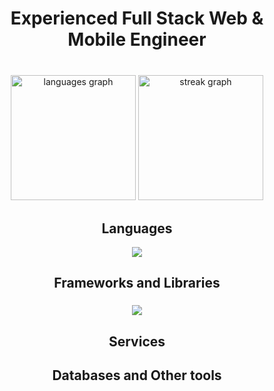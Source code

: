 <!--
**TopGuru777/TopGuru777** is a ✨ _special_ ✨ repository because its `README.md` (this file) appears on your GitHub profile.

Here are some ideas to get you started:

- 🔭 I’m currently working on ...
- 🌱 I’m currently learning ...
- 👯 I’m looking to collaborate on ...
- 🤔 I’m looking for help with ...
- 💬 Ask me about ...
- 📫 How to reach me: ...
- 😄 Pronouns: ...
- ⚡ Fun fact: ...
-->

###

<h1 align="center">Experienced Full Stack Web & Mobile Engineer</h1>

###

<br clear="both">

<div align="center">
  <img src="https://github-readme-stats.vercel.app/api/top-langs?username=topguru777&locale=en&hide_title=false&layout=pie&count_private=true&card_width=320&langs_count=10&theme=synthwave&hide_border=false&order=2&show_icons=true" height="200" alt="languages graph"  />
  <img src="https://streak-stats.demolab.com?user=topguru777&locale=en&mode=daily&theme=dracula&hide_border=false&border_radius=5&count_private=true&order=3" height="200" alt="streak graph"  />
</div>

###

<h2 align="center">Languages</h2>

<div align="center">
  <img src="https://skillicons.dev/icons?i=cs,cpp,java,css,sass,html,js,ts,php,py,swift,kotlin,qt,&perline=7" />
</div>

###

###

<h2 align="center">Frameworks and Libraries</h2>

###

<div align="center">
  <img src="https://skillicons.dev/icons?i=angular,express,dotnet,react,redux,styledcomponents,nextjs,svelte,d3,vue,nuxtjs,nestjs,nodejs,django,jquery,threejs,pytorch,tensorflow&perline=7"/>
</div>

###

<h2 align="center">Services</h2>

###

<h2 align="center">Databases and Other tools</h2>

###
